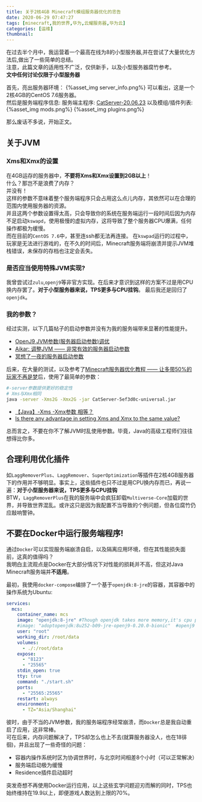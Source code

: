 ```yaml
---
title: 关于2核4GB Minecraft模组服务器优化的忠告
date: 2020-06-29 07:47:27
tags: [minecraft,我的世界,华为,云耀服务器,华为云]
categories: [运维]
thumbnail:
---
```

在过去半个月中，我运营着一个最高在线为8的小型服务器,并在尝试了大量优化方法后,做出了一些简单的总结。   
注意，此篇文章的适用性不广泛，仅供新手，以及小型服务器腐竹参考。   
**文中任何讨论仅限于小型服务器**
<!-- more -->
首先，亮出服务器环境：
{%asset_img server_info.png%}
可以看出，这是一个2核4GB的CentOS 7.6服务器。   
然后是服务端程序信息:
服务端主程序: [CatServer-20.06.23](https://github.com/Luohuayu/CatServer/releases/tag/20.06.23)
以及模组/插件列表:
{%asset_img mods.png%}
{%asset_img plugins.png%}

那么废话不多说，开始正文。
## 关于JVM
### Xms和Xmx的设置
在4GB运存的服务器中，**不要将Xms和Xmx设置到2GB以上**！   
什么？那岂不是浪费了内存？   
并没有！   
这样的参数不意味着整个服务端程序只会占用这么点儿内存，其依然可以在合理的范围内使用服务器的资源。   
并且这两个参数设置得太高，只会导致你的系统在服务端运行一段时间后因为内存不足启动`kswapd`，使用极慢的虚拟内存，这将导致了整个服务器CPU爆满，任何操作都极为缓慢。   
而在目前的`CentOS 7.6`中，甚至连ssh都无法再连接。
在`kswpad`运行的过程中，玩家是无法进行游戏的，在不久的时间后，Minecraft服务端将崩溃并提示JVM堆栈错误，未保存的存档也注定会丢失。
### 是否应当使用特殊JVM实现?
我曾尝试过`zulu`,`openj9`等非官方实现。在后来才意识到这样的方案不过是用CPU换内存罢了。**对于小型服务器来说，TPS更多与CPU挂钩**。
最后我还是回归了`openjdk`。
### 我的参数？
经过实测，以下几篇帖子的启动参数并没有为我的服务端带来显著的性能提升。
* [OpenJ9 JVM参数(服务器启动参数)调优](https://www.mcbbs.net/forum.php?mod=viewthread&tid=899289)
* [Aikar: 调整JVM —— 非常有效的服务器启动参数](https://www.mcbbs.net/forum.php?mod=viewthread&tid=867786)
* [冥想了一夜的服务器启动参数](https://www.mcbbs.net/forum.php?mod=viewthread&tid=839828)

后来，在大量的测试，以及参考了[Minecraft服务器优化教程 —— 让多带50%的玩家不再是梦](https://www.mcbbs.net/forum.php?mod=viewthread&tid=478126)后，使用了最简单的参数：
```sh
#-server参数提供更好的稳定性
# Xms与Xmx相同
java -server -Xms2G -Xmx2G -jar CatServer-5ef3d0c-universal.jar
```
* [【Java】-Xms -Xmx参数 相等？](https://blog.csdn.net/u010900754/article/details/86629240)
* [Is there any advantage in setting Xms and Xmx to the same value?](https://stackoverflow.com/questions/43651167/is-there-any-advantage-in-setting-xms-and-xmx-to-the-same-value)

总而言之，不要在你不了解JVM时乱使用参数。毕竟，Java的高级工程师们往往想得比你多。

## 合理利用优化插件
如`LaggRemoverPlus`、`LaggRemover`、`SuperOptimization`等插件在2核4GB服务器下的作用并不够明显。事实上，这些插件也只不过是用CPU换内存而已，再说一遍：**对于小型服务器来说，TPS更多与CPU挂钩**   
BTW，`LaggRemoverPlus`在我的服务端中会疯狂卸载`Multiverse-Core`加载的世界，并导致世界混乱。或许这只是因为我配置不当导致的个例问题，但各位腐竹仍应敲响警钟。

## 不要在Docker中运行服务端程序!
通过`Docker`可以实现服务端崩溃自启，以及隔离应用环境，但在其性能损失面前，这真的值得吗？   
我明白主流观点是Docker在大部分情况下对性能的损耗并不高，但这对Java Minecraft服务端并**不适用**。

最初，我使用`docker-compose`编排了一个基于`openjdk:8-jre`的容器，其容器中的操作系统为Ubuntu:
```yml
services:
  mcs:
    container_name: mcs
    image: "openjdk:8-jre" #Though openjdk takes more memory,it's cpu performance is better than openj9.
    #image: "adoptopenjdk:8u252-b09-jre-openj9-0.20.0-bionic"  #openj9 use less memory,but it's cpu performance is actually not good.
    user: "root"
    working_dir: /root/data
    volumes:
      - ./:/root/data
    expose:
      - "8123"
      - "25565"
    stdin_open: true
    tty: true
    command: "./start.sh"    
    ports:
      - "25565:25565"
    restart: always
    environment:
      - TZ="Asia/Shanghai"
```
彼时，由于不当的JVM参数，我的服务端程序经常崩溃，而`Docker`总是我自动重启了应用，这非常棒。   
可在后来，内存问题解决了，TPS却怎么也上不去(就算服务器没人，也在18徘徊)，并且出现了一些奇怪的问题：
* 容器内操作系统时区为协调世界时，与北京时间相差8个小时（可以正常解决）
* 服务端启动极为缓慢
* Residence插件启动超时    

突发奇想不再使用Docker运行应用，以上这些玄学问题迎刃而解的同时，TPS也始终维持在19.9以上，即便游戏人数达到上限的70%。